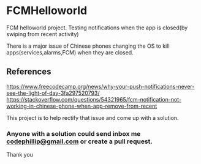 # FCMHelloworld
FCM helloworld project. Testing notifications when the app is closed(by swiping from recent activity)

There is a major issue of Chinese phones changing the OS to kill apps(services,alarms,FCM) when they are closed.

## References

https://www.freecodecamp.org/news/why-your-push-notifications-never-see-the-light-of-day-3fa297520793/
https://stackoverflow.com/questions/54321965/fcm-notification-not-working-in-chinese-phone-when-app-remove-from-recent

This project is to help rectify that issue and come up with a solution.

### Anyone with a solution could send inbox me codephillip@gmail.com or create a pull request.
Thank you
